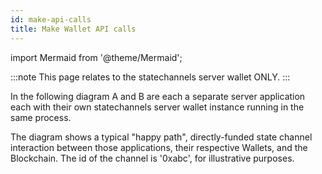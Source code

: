 ```yaml
---
id: make-api-calls
title: Make Wallet API calls
---
```


import Mermaid from '@theme/Mermaid';

:::note
This page relates to the statechannels server wallet ONLY.
:::

In the following diagram A and B are each a separate server application each with their own statechannels server wallet instance running in the same process.

The diagram shows a typical "happy path", directly-funded state channel interaction between those applications, their respective Wallets, and the Blockchain. The id of the channel is '0xabc', for illustrative purposes.

<Mermaid chart="
sequenceDiagram
participant WalletA
participant A
participant B
participant WalletB
rect rgba(0, 0, 255, .1)
note left of WalletB: Opening a channel
A->>WalletA: createChannel();
WalletA-->>A: 0xabc: opening
WalletA-->>A: outbox: [msg0]
A->>B: msg0
B->>WalletB: pushMessage(msg0)
WalletB-->>B: 0xabc: proposed
B->WalletB: joinChannel('0xabc');
WalletB-->>B: 0xabc opening
WalletB-->>B: outbox: [msg1]
B->>A: msg1;
A->>WalletA: pushMessage(msg1);
WalletA-->>A: 0xabc: funding
WalletA->>Chain: deposit()
Chain-->>WalletA: Deposited
Chain-->>WalletB: Deposited
WalletB->>Chain: deposit()
Chain-->>WalletA: Deposited
Chain-->>WalletB: Deposited
WalletA-->>A: outbox: [msg2]
A->>B: msg2
B->>WalletB: pushMessage(msg2)
WalletB-->>B: 0xabc: running
WalletB-->>B: MessageQueued(msg3)
B->>A: msg3;
A->>WalletA: pushMessage(msg3);
WalletA-->>A: 0xabc: running
end
loop 0...m
note left of WalletB: Running a channel
A->>WalletA: updateChannel(state-4+2m);
WalletA-->>A: 0xabc: (state-4+2m)
WalletA-->>A: outbox: [msg-4+2m]
A->>B: msg-4+2m
B->>WalletB: pushMessage(msg-4+2m)
WalletB-->>B: 0xabc: (state-4+2m)
B->>WalletB: updateChannel(state-5+2m);
WalletB-->>B: 0xabc: (state-5+2m);
WalletB-->>B: outbox: [msg-5+2m]
B->>A: msg-5+2m
A->>WalletA: pushMessage(msg-5+2m)
WalletA-->>A: 0xabc: (state-5+2m)
end
rect rgba(0, 0, 255, .1)
note left of WalletB: Closing a channel
A->>WalletA: closeChannel();
WalletA-->>A: 0xabc: closing
WalletA-->>A: outbox: [isFinalA]
A->>B: isFinalA
B->>WalletB: pushMessage(isFinal)
WalletB-->>B: 0xabc: closed
WalletB-->>B: outbox: [isFinalB]
B->>A: isFinalB
A->>WalletA: pushMessage(isFinalB)
WalletA-->>A: 0xabc: closed
WalletA->>Chain: concludePushOutcomeAndTransferAll()
Chain-->>WalletA: AllocationUpdated
Chain-->>WalletB: AllocationUpdated
end
" />
